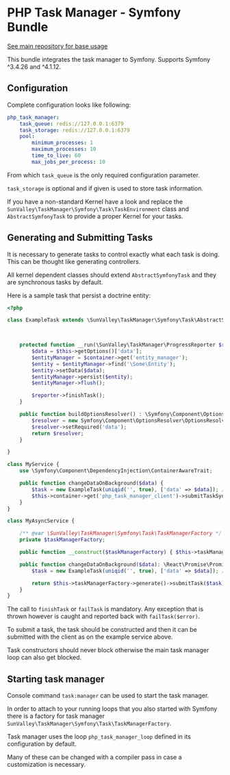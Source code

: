 # PHP Task Manager - Symfony Bundle

[See main repository for base usage](https://github.com/sunvalley-technologies/php-task-manager)

This bundle integrates the task manager to Symfony. Supports Symfony ^3.4.26 and ^4.1.12.

## Configuration

Complete configuration looks like following:

````yaml
php_task_manager:
    task_queue: redis://127.0.0.1:6379
    task_storage: redis://127.0.0.1:6379
    pool:
        minimum_processes: 1
        maximum_processes: 10
        time_to_live: 60
        max_jobs_per_process: 10
````

From which `task_queue` is the only required configuration parameter.

`task_storage` is optional and if given is used to store task information. 

If you have a non-standard Kernel have a look and replace the `SunValley\TaskManager\Symfony\Task\TaskEnvironment` class 
and `AbstractSymfonyTask` to provide a proper Kernel for your tasks.

## Generating and Submitting Tasks

It is necessary to generate tasks to control exactly what each task is doing. This can be thought like generating controllers.

All kernel dependent classes should extend `AbstractSymfonyTask` and they are synchronous tasks by default.

Here is a sample task that persist a doctrine entity:

````php
<?php

class ExampleTask extends \SunValley\TaskManager\Symfony\Task\AbstractSymfonyTask {
    


    protected function __run(\SunValley\TaskManager\ProgressReporter $reporter,\Symfony\Component\DependencyInjection\ContainerInterface $container) : void{
        $data = $this->getOptions()['data'];
        $entityManager = $container->get('entity_manager');
        $entity = $entityManager->find('\Some\Entity');
        $entity->setData($data);
        $entityManager->persist($entity);
        $entityManager->flush();

        $reporter->finishTask();
    }

    public function buildOptionsResolver() : \Symfony\Component\OptionsResolver\OptionsResolver{
        $resolver = new Symfony\Component\OptionsResolver\OptionsResolver();
        $resolver->setRequired('data');
        return $resolver;
    }

}

class MyService {
    use \Symfony\Component\DependencyInjection\ContainerAwareTrait;

    public function changeDataOnBackground($data) {
        $task = new ExampleTask(uniqid('', true), ['data' => $data]); // this can throw an exception if options are invalid
        $this->container->get('php_task_manager_client')->submitTaskSync($task);
    }
}

class MyAsyncService {

    /** @var \SunValley\TaskManager\Symfony\Task\TaskManagerFactory */
    private $taskManagerFactory;

    public function __construct($taskManagerFactory) { $this->taskManagerFactory = $taskManagerFactory; }

    public function changeDataOnBackground($data): \React\Promise\PromiseInterface {
        $task = new ExampleTask(uniqid('', true), ['data' => $data]); // this can throw an exception if options are invalid

        return $this->taskManagerFactory->generate()->submitTask($task);
    }
}

````

The call to `finishTask` or `failTask` is mandatory. Any exception that is thrown however is caught and reported back with `failTask($error)`.

To submit a task, the task should be constructed and then it can be submitted with the client as on the example service above.

Task constructors should never block otherwise the main task manager loop can also get blocked.

## Starting task manager

Console command `task:manager` can be used to start the task manager.

In order to attach to your running loops that you also started with Symfony there is a factory for task manager `SunValley\TaskManager\Symfony\Task\TaskManagerFactory`.

Task manager uses the loop `php_task_manager_loop` defined in its configuration by default.

Many of these can be changed with a compiler pass in case a customization is necessary. 

